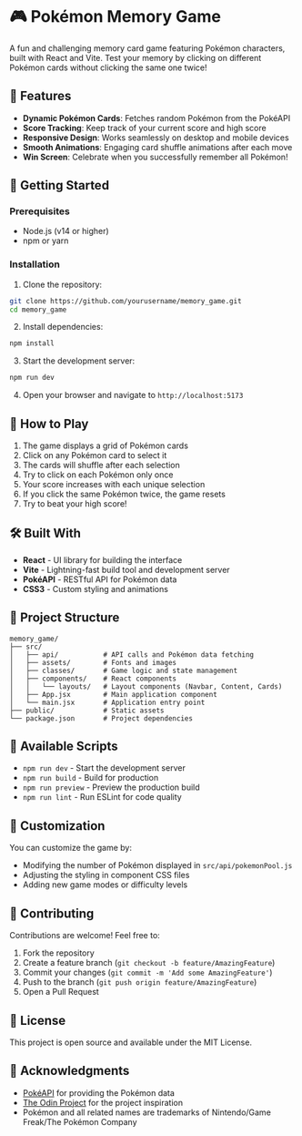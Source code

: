 # 🎮 Pokémon Memory Game

A fun and challenging memory card game featuring Pokémon characters, built with React and Vite. Test your memory by clicking on different Pokémon cards without clicking the same one twice!

## 🌟 Features

- **Dynamic Pokémon Cards**: Fetches random Pokémon from the PokéAPI
- **Score Tracking**: Keep track of your current score and high score
- **Responsive Design**: Works seamlessly on desktop and mobile devices
- **Smooth Animations**: Engaging card shuffle animations after each move
- **Win Screen**: Celebrate when you successfully remember all Pokémon!

## 🚀 Getting Started

### Prerequisites

- Node.js (v14 or higher)
- npm or yarn

### Installation

1. Clone the repository:
```bash
git clone https://github.com/yourusername/memory_game.git
cd memory_game
```

2. Install dependencies:
```bash
npm install
```

3. Start the development server:
```bash
npm run dev
```

4. Open your browser and navigate to `http://localhost:5173`

## 🎯 How to Play

1. The game displays a grid of Pokémon cards
2. Click on any Pokémon card to select it
3. The cards will shuffle after each selection
4. Try to click on each Pokémon only once
5. Your score increases with each unique selection
6. If you click the same Pokémon twice, the game resets
7. Try to beat your high score!

## 🛠️ Built With

- **React** - UI library for building the interface
- **Vite** - Lightning-fast build tool and development server
- **PokéAPI** - RESTful API for Pokémon data
- **CSS3** - Custom styling and animations

## 📁 Project Structure

```
memory_game/
├── src/
│   ├── api/           # API calls and Pokémon data fetching
│   ├── assets/        # Fonts and images
│   ├── classes/       # Game logic and state management
│   ├── components/    # React components
│   │   └── layouts/   # Layout components (Navbar, Content, Cards)
│   ├── App.jsx        # Main application component
│   └── main.jsx       # Application entry point
├── public/            # Static assets
└── package.json       # Project dependencies
```

## 📝 Available Scripts

- `npm run dev` - Start the development server
- `npm run build` - Build for production
- `npm run preview` - Preview the production build
- `npm run lint` - Run ESLint for code quality

## 🎨 Customization

You can customize the game by:
- Modifying the number of Pokémon displayed in `src/api/pokemonPool.js`
- Adjusting the styling in component CSS files
- Adding new game modes or difficulty levels

## 🤝 Contributing

Contributions are welcome! Feel free to:
1. Fork the repository
2. Create a feature branch (`git checkout -b feature/AmazingFeature`)
3. Commit your changes (`git commit -m 'Add some AmazingFeature'`)
4. Push to the branch (`git push origin feature/AmazingFeature`)
5. Open a Pull Request

## 📄 License

This project is open source and available under the MIT License.

## 🙏 Acknowledgments

- [PokéAPI](https://pokeapi.co/) for providing the Pokémon data
- [The Odin Project](https://www.theodinproject.com/) for the project inspiration
- Pokémon and all related names are trademarks of Nintendo/Game Freak/The Pokémon Company
